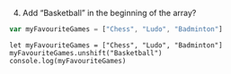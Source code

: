 4. Add “Basketball” in the beginning of the array?

```javascript
var myFavouriteGames = ["Chess", "Ludo", "Badminton"]
```

```solution
let myFavouriteGames = ["Chess", "Ludo", "Badminton"]
myFavouriteGames.unshift("Basketball")
console.log(myFavouriteGames)
```
